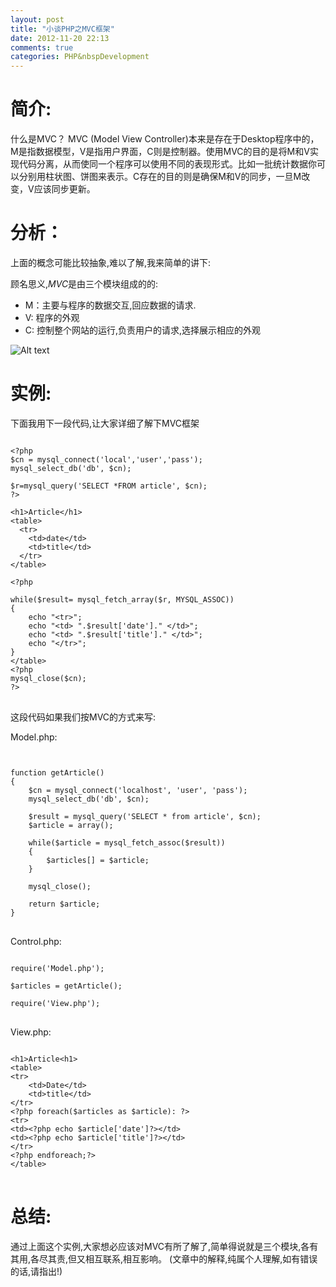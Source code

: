```yaml
---
layout: post
title: "小谈PHP之MVC框架"
date: 2012-11-20 22:13
comments: true
categories: PHP&nbspDevelopment
---
```

>
# 简介:

什么是MVC？        MVC (Model View Controller)本来是存在于Desktop程序中的，M是指数据模型，V是指用户界面，C则是控制器。使用MVC的目的是将M和V实现代码分离，从而使同一个程序可以使用不同的表现形式。比如一批统计数据你可以分别用柱状图、饼图来表示。C存在的目的则是确保M和V的同步，一旦M改变，V应该同步更新。

>
# 分析：

上面的概念可能比较抽象,难以了解,我来简单的讲下:

顾名思义,*MVC*是由三个模块组成的的:

 *  M：主要与程序的数据交互,回应数据的请求.
 *  V: 程序的外观
 *  C: 控制整个网站的运行,负责用户的请求,选择展示相应的外观

![Alt text](http://farm4.static.flickr.com/3164/3284983140_d803e80c7c_o.gif)

>
# 实例:

下面我用下一段代码,让大家详细了解下MVC框架
<pre>
<code>
&lt;?php
$cn = mysql_connect('local','user','pass');
mysql_select_db('db', $cn);

$r=mysql_query('SELECT *FROM article', $cn);
?&gt;

&lt;h1&gt;Article&lt;/h1&gt;
&lt;table&gt;
  &lt;tr&gt;
    &lt;td&gt;date&lt;/td&gt;
    &lt;td&gt;title&lt;/td&gt;
  &lt;/tr&gt;
&lt;/table&gt;

&lt;?php

while($result= mysql_fetch_array($r, MYSQL_ASSOC))
{
    echo "&lt;tr&gt;";
    echo "&lt;td&gt; ".$result['date']." &lt;/td&gt;";
    echo "&lt;td&gt; ".$result['title']." &lt;/td&gt;";
    echo "&lt;/tr&gt;";
}
&lt;/table&gt;
&lt;?php
mysql_close($cn);
?&gt;
</code>
</pre>

这段代码如果我们按MVC的方式来写:

Model.php:
<pre>
<code>

function getArticle()
{
    $cn = mysql_connect('localhost', 'user', 'pass');
    mysql_select_db('db', $cn);

    $result = mysql_query('SELECT * from article', $cn);
    $article = array();

    while($article = mysql_fetch_assoc($result))
    {
        $articles[] = $article;
    }

    mysql_close();    

    return $article;
}
</code>
</pre>

Control.php:
<pre>
<code>
require('Model.php');

$articles = getArticle();

require('View.php');
</code>
</pre>
View.php:
<pre>
<code>
&lt;h1&gt;Article&lt;h1&gt;
&lt;table&gt; 
&lt;tr&gt; 
	&lt;td&gt;Date&lt;/td&gt; 
	&lt;td&gt;title&lt;/td&gt;
&lt;/tr&gt; 
&lt;?php foreach($articles as $article): ?&gt; 
&lt;tr&gt;
&lt;td&gt;&lt;?php echo $article['date']?&gt;&lt;/td&gt; 
&lt;td&gt;&lt;?php echo $article['title']?&gt;&lt;/td&gt;
&lt;/tr&gt; 
&lt;?php endforeach;?&gt;
&lt;/table&gt;
</code>
</pre>
>
# 总结:

通过上面这个实例,大家想必应该对MVC有所了解了,简单得说就是三个模块,各有其用,各尽其责,但又相互联系,相互影响。
(文章中的解释,纯属个人理解,如有错误的话,请指出!)



